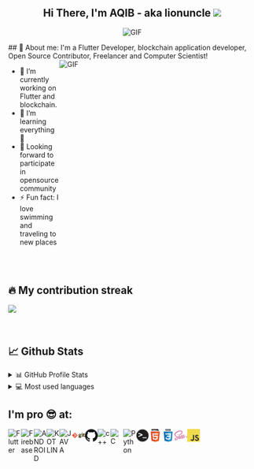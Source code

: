 # <h2  align="center">Hi There, I'm AQIB - aka lionuncle <img src="https://github.com/TheDudeThatCode/TheDudeThatCode/blob/master/Assets/Hi.gif" width="29px"></h2>
<p align="center">
<img  alt="GIF" src="./hero.gif" />
</p>
## 📖 About me:
I'm a Flutter Developer, blockchain application developer, Open Source Contributor, Freelancer and Computer Scientist!

<img align="right" alt="GIF" src="[https://camo.githubusercontent.com/5ca68b90f30ca94612b046bc7ae3a205bcdc7c25049f17baabe8adea72a236f0/68747470733a2f2f6d656469612e67697068792e636f6d2f6d656469612f70344e4c7733493455306964692f67697068792e676966](https://encrypted-tbn0.gstatic.com/images?q=tbn:ANd9GcT8q7fkBMRRtcben2ley6mu11U3sm155cX9vw&s)" width="400" height="400" />

- 🔭 I’m currently working on Flutter and blockchain.
- 🌱 I’m learning everything 🤣
- 👯 Looking forward to participate in opensource community
- ⚡ Fun fact: I love swimming and traveling to new places

<br />

<br />

## 🔥 My contribution streak

<p>
  <a href="https://github.com/lionuncle/github-readme-streak-stats">
    <img src="https://github-readme-streak-stats.herokuapp.com/?user=lionuncle#version3"/>
  </a>
</p>

<br />

## 📈 Github Stats

<details>
  <summary>📊 GitHub Profile Stats</summary>
  <br/>
  <a href="https://github.com/lionuncle/github-readme-stats"><img alt="AQIB's Github Stats" src="https://github-readme-stats.vercel.app/api?username=lionuncle&show_icons=true&count_private=true&hide=" /></a>
</details>

<details> 
  <summary>💻 Most used languages</summary>
  <br/>
  <a href="https://github.com/lionuncle/github-readme-stats"><img alt="AQIB's Top Languages" src="https://github-readme-stats.vercel.app/api/top-langs/?username=lionuncle&langs_count=10&layout=compact#" /></a>
  <br/>
</details>

## I'm pro 😎 at:

<img align="left" alt="Flutter" width="26px" src="https://img.icons8.com/color/48/000000/flutter.png" />
<img align="left" alt="Firebase" width="26px" src="https://img.icons8.com/color/48/000000/firebase.png" />
<img align="left" alt="ANDROID" width="26px" src="https://img.icons8.com/fluent/48/000000/android-os.png" />
<img align="left" alt="KOTLIN" width="26px" src="https://img.icons8.com/color/48/000000/kotlin.png" />
<img align="left" alt="JAVA" width="26px" src="https://img.icons8.com/color/48/000000/java-coffee-cup-logo.png" />
<img align="left" alt="Git" width="26px" src="https://raw.githubusercontent.com/github/explore/80688e429a7d4ef2fca1e82350fe8e3517d3494d/topics/git/git.png" />
<img align="left" alt="GitHub" width="26px" src="https://raw.githubusercontent.com/github/explore/78df643247d429f6cc873026c0622819ad797942/topics/github/github.png" />
<img align="left" alt="c++" width="26px" src="https://img.icons8.com/color/48/000000/c-plus-plus-logo.png" />
<img align="left" alt="C" width="26px" src="https://img.icons8.com/color/48/000000/c-programming.png" />
<img align="left" alt="Python" width="26px" src="https://img.icons8.com/color/48/000000/python.png" />
<img align="left" alt="HTML5" width="26px" src="https://raw.githubusercontent.com/github/explore/80688e429a7d4ef2fca1e82350fe8e3517d3494d/topics/terminal/terminal.png" />
<img align="left" alt="HTML5" width="26px" src="https://raw.githubusercontent.com/github/explore/80688e429a7d4ef2fca1e82350fe8e3517d3494d/topics/html/html.png" />
<img align="left" alt="CSS3" width="26px" src="https://raw.githubusercontent.com/github/explore/80688e429a7d4ef2fca1e82350fe8e3517d3494d/topics/css/css.png" />
<img align="left" alt="Sass" width="26px" src="https://raw.githubusercontent.com/github/explore/80688e429a7d4ef2fca1e82350fe8e3517d3494d/topics/sass/sass.png" />
<img align="left" alt="JavaScript" width="26px" src="https://raw.githubusercontent.com/github/explore/80688e429a7d4ef2fca1e82350fe8e3517d3494d/topics/javascript/javascript.png" />
<br />
<br />

[twitter]: https://twitter.com/Lionuncles
[linkedin]: https://www.linkedin.com/in/lionuncle/
